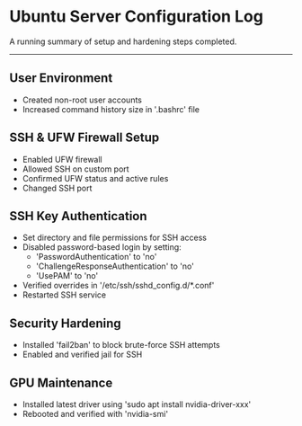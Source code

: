 
# Ubuntu Server Configuration Log

A running summary of setup and hardening steps completed.

----------

## User Environment

-   Created non-root user accounts
-   Increased command history size in '.bashrc' file

## SSH & UFW Firewall Setup

-   Enabled UFW firewall
-   Allowed SSH on custom port
-   Confirmed UFW status and active rules
-   Changed SSH port

## SSH Key Authentication

-   Set directory and file permissions for SSH access
-   Disabled password-based login by setting:
    -   'PasswordAuthentication' to 'no'
    -   'ChallengeResponseAuthentication' to 'no'
    -   'UsePAM' to 'no'
-   Verified overrides in '/etc/ssh/sshd_config.d/*.conf'
-   Restarted SSH service

## Security Hardening

-   Installed 'fail2ban' to block brute-force SSH attempts
-   Enabled and verified jail for SSH

## GPU Maintenance

-   Installed latest driver using 'sudo apt install nvidia-driver-xxx'
-   Rebooted and verified with 'nvidia-smi'
